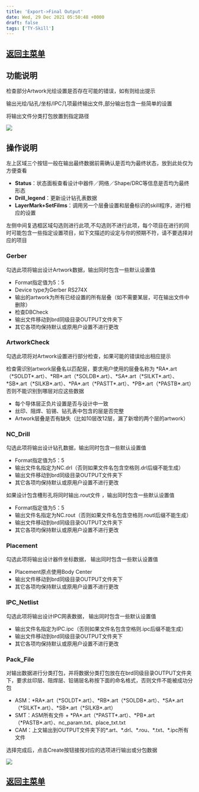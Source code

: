 ```yaml
---
title: 'Export->Final Output'
date: Wed, 29 Dec 2021 05:50:48 +0000
draft: false
tags: ['TY-Skill']
---
```


[返回主菜单](https://a1024.synology.me:1024/?p=2217)
-----------------------------------------------

功能说明
----

检查部分Artwork光绘设置是否存在可能的错误，如有则给出提示

输出光绘/钻孔/坐标/IPC几项最终输出文件,部分输出包含一些简单的设置

将输出文件分类打包放置到指定路径

![](https://a1024.synology.me:222/images/blog2022/Snipaste_2021-12-29_10-13-23.png)

操作说明
----

左上区域三个按钮一般在输出最终数据前需确认是否均为最终状态，放到此处仅为方便查看

*   **Status**：状态面板查看设计中器件／网络／Shape/DRC等信息是否均为最终形态
*   **Drill\_legend**：更新设计钻孔表数据
*   **LayerMark+SetFilms**：调用另一个层叠设置和层叠标识的skill程序，进行相应的设置

左侧中间复选框区域勾选则进行此项,不勾选则不进行此项，每个项目在进行的同时可能包含一些指定设置项目，如下文描述的设定与你的预期不符，请不要选择对应的项目

### Gerber

勾选此项将输出设计Artwork数据，输出同时包含一些默认设置值

*   Format指定值为5：5
*   Device type为Gerber RS274X
*   输出的artwork为所有已经设置的所有层叠（如不需要某层，可在输出文件中删除）
*   检查DBCheck
*   输出文件移动到brd同级目录OUTPUT文件夹下
*   其它各项均保持默认或原用户设置不进行更改

### ArtworkCheck

勾选此项将对Artwork设置进行部分检查，如果可能的错误给出相应提示

检查需识别artwork层叠名以匹配层，要求用户使用的层叠名称为 \*RA\*.art（\*SOLDT\*.art）、\*RB\*.art（\*SOLDB\*.art）、\*SA\*.art（\*SILKT\*.art）、\*SB\*.art（\*SILKB\*.art）、\*PA\*.art（\*PASTT\*.art）、\*PB\*.art（\*PASTB\*.art）否则不能识别到哪层对应这些数据

*   每个导体层正负片设置是否与设计中一致
*   丝印、阻焊、铅锡、钻孔表中包含的层是否完整
*   Artwork层叠是否有缺失（比如10层改12层，漏了新增的两个层的artwork）

### NC\_Drill

勾选此项将输出设计钻孔数据，输出同时包含一些默认设置值

*   Format指定值为5：5
*   输出文件名指定为NC.drl（否则如果文件名包含空格则.drl后缀不能生成）
*   输出文件移动到brd同级目录OUTPUT文件夹下
*   其它各项均保持默认或原用户设置不进行更改

如果设计包含槽形孔将同时输出.rout文件 ，输出同时包含一些默认设置值

*   Format指定值为5：5
*   输出文件名指定为NC.rout（否则如果文件名包含空格则.routl后缀不能生成）
*   输出文件移动到brd同级目录OUTPUT文件夹下
*   其它各项均保持默认或原用户设置不进行更改

### Placement

勾选此项将输出设计器件坐标数据， 输出同时包含一些默认设置值

*   Placement原点使用Body Center
*   输出文件移动到brd同级目录OUTPUT文件夹下
*   其它各项均保持默认或原用户设置不进行更改

### IPC\_Netlist

勾选此项将输出设计IPC网表数据， 输出同时包含一些默认设置值

*   输出文件名指定为IPC.ipc（否则如果文件名包含空格则.ipc后缀不能生成）
*   输出文件移动到brd同级目录OUTPUT文件夹下
*   其它各项均保持默认或原用户设置不进行更改

### Pack\_File

对输出数据进行分类打包，并将数据分类打包放在在brd同级目录OUTPUT文件夹下，要求丝印层、阻焊层、铅锡层名称按下面的命名格式，否则文件不能被成功分包

*   ASM：\*RA\*.art（\*SOLDT\*.art）、\*RB\*.art（\*SOLDB\*.art）、\*SA\*.art（\*SILKT\*.art）、\*SB\*.art（\*SILKB\*.art）
*   SMT：ASM所有文件 + \*PA\*.art（\*PASTT\*.art）、\*PB\*.art（\*PASTB\*.art）、nc\_param.txt、place\_txt.txt
*   CAM：上文输出到OUTPUT文件夹下的\*.art、\*.drl、\*.rou、\*.txt、\*.ipc所有文件

选择完成后，点击Create按钮接按对应的选项进行输出或分包数据

![](https://a1024.synology.me:222/images/blog2022/Finaloutput.gif)

[返回主菜单](https://a1024.synology.me:1024/?p=2217)
-----------------------------------------------